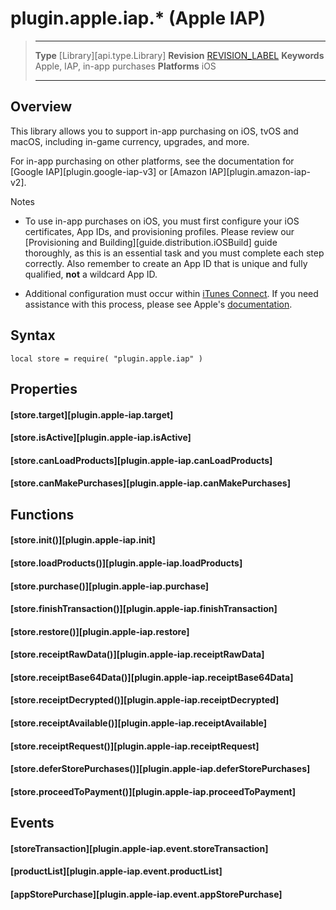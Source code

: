 
# plugin.apple.iap.* (Apple IAP)

> --------------------- ------------------------------------------------------------------------------------------
> __Type__              [Library][api.type.Library]
> __Revision__          [REVISION_LABEL](REVISION_URL)
> __Keywords__          Apple, IAP, in-app purchases
> __Platforms__			iOS
> --------------------- ------------------------------------------------------------------------------------------


## Overview

This library allows you to support <nobr>in-app</nobr> purchasing on iOS, tvOS and macOS, including <nobr>in-game</nobr> currency, upgrades, and more.

For in-app purchasing on other platforms, see the documentation for [Google IAP][plugin.google-iap-v3] or [Amazon IAP][plugin.amazon-iap-v2].

<div class="guide-notebox">
<div class="notebox-title">Notes</div>

* To use <nobr>in-app</nobr> purchases on iOS, you must first configure your iOS certificates, App&nbsp;IDs, and provisioning profiles. Please review our [Provisioning and Building][guide.distribution.iOSBuild] guide thoroughly, as this is an essential task and you must complete each step correctly. Also remember to create an App&nbsp;ID that is unique and fully qualified, __not__ a wildcard App&nbsp;ID.

* Additional configuration must occur within [iTunes&nbsp;Connect](https://itunesconnect.apple.com/). If you need assistance with this process, please see Apple's [documentation](https://developer.apple.com/library/ios/technotes/tn2259/_index.html).

</div>


## Syntax

	local store = require( "plugin.apple.iap" )


## Properties

#### [store.target][plugin.apple-iap.target]

#### [store.isActive][plugin.apple-iap.isActive]

#### [store.canLoadProducts][plugin.apple-iap.canLoadProducts]

#### [store.canMakePurchases][plugin.apple-iap.canMakePurchases]


## Functions

#### [store.init()][plugin.apple-iap.init]

#### [store.loadProducts()][plugin.apple-iap.loadProducts]

#### [store.purchase()][plugin.apple-iap.purchase]

#### [store.finishTransaction()][plugin.apple-iap.finishTransaction]

#### [store.restore()][plugin.apple-iap.restore]


#### [store.receiptRawData()][plugin.apple-iap.receiptRawData]
#### [store.receiptBase64Data()][plugin.apple-iap.receiptBase64Data]
#### [store.receiptDecrypted()][plugin.apple-iap.receiptDecrypted]
#### [store.receiptAvailable()][plugin.apple-iap.receiptAvailable]
#### [store.receiptRequest()][plugin.apple-iap.receiptRequest]


#### [store.deferStorePurchases()][plugin.apple-iap.deferStorePurchases]
#### [store.proceedToPayment()][plugin.apple-iap.proceedToPayment]


## Events

#### [storeTransaction][plugin.apple-iap.event.storeTransaction]

#### [productList][plugin.apple-iap.event.productList]

#### [appStorePurchase][plugin.apple-iap.event.appStorePurchase]
